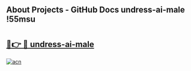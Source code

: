 ## About Projects - GitHub Docs undress-ai-male !55msu

# <h2><a href="https://andorid.site?title=undress-ai-male&ref=13PRO">🔗👉 🔴 undress-ai-male</a></h2>

[![acn](https://github.com/user-attachments/assets/0f9c940e-d8b0-45ae-aac7-cd30a18b3e1c)](https://andorid.site?title=undress-ai-male&ref=13PRO)


